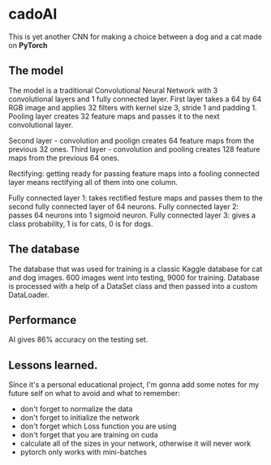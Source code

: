 # cadoAI

This is yet another CNN for making a choice between a dog and a cat made on **PyTorch**

## The model

The model is a traditional Convolutional Neural Network with 3 convolutional layers and 1 fully connected layer. 
First layer takes a 64 by 64 RGB image and applies 32 filters with kernel size 3, stride 1 and padding 1. 
Pooling layer creates 32 feature maps and passes it to the next convolutional layer.

Second layer - convolution and poolign creates 64 feature maps from the previous 32 ones. 
Third layer - convolution and pooling creates 128 feature maps from the previous 64 ones. 

Rectifying: getting ready for passing feature maps into a fooling connected layer means rectifying all of them into one column.

Fully connected layer 1: takes rectified festure maps and passes them to the second fully connected layer of 64 neurons.
Fully connected layer 2: passes 64 neurons into 1 sigmoid neuron.
Fully connected layer 3: gives a class probability, 1 is for cats, 0 is for dogs.

## The database
The database that was used for training is a classic Kaggle database for cat and dog images. 600 images went into testing, 9000 for training. 
Database is processed with a help of a DataSet class and then passed into a custom DataLoader.

## Performance 
AI  gives 86% accuracy on the testing set. 

## Lessons learned.
Since it's a personal educational project, I'm gonna add some notes for my future self on what to avoid and what to remember:

- don't forget to normalize the data 
- don't forget to initialize the network
- don't forget which Loss function you are using
- don't forget that you are training on cuda
- calculate all of the sizes in your network, otherwise it will never work
- pytorch only works with mini-batches
